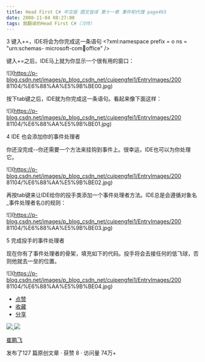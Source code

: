 ```yaml
---
title: Head First C# 中文版 图文皆译 第十一章 事件和代理 page493
date: 2008-11-04 08:27:00
tags: 我翻译的Head First C#（习作）
---
```

3  键入+=，IDE将会为你完成这一条语句  <?xml:namespace prefix = o ns = "urn:schemas-
microsoft-com:office:office" />

键入+=之后，IDE马上就为你显示一个很有用的窗口：

![](https://p-blog.csdn.net/images/p_blog_csdn_net/cuipengfei1/EntryImages/200
81104/%E6%88%AA%E5%9B%BE00.jpg)

按下tab键之后，IDE就为你完成这一条语句。看起来像下面这样：

![](https://p-blog.csdn.net/images/p_blog_csdn_net/cuipengfei1/EntryImages/200
81104/%E6%88%AA%E5%9B%BE01.jpg)

4 IDE  也会添加你的事件处理者

你还没完成--你还需要一个方法来挂钩到事件上。很幸运，IDE也可以为你处理它。

![](https://p-blog.csdn.net/images/p_blog_csdn_net/cuipengfei1/EntryImages/200
81104/%E6%88%AA%E5%9B%BE02.jpg)

再按tab键来让IDE给你的投手类添加一个事件处理者方法。IDE总是会遵循对象名_事件处理者名()的规则：

![](https://p-blog.csdn.net/images/p_blog_csdn_net/cuipengfei1/EntryImages/200
81104/%E6%88%AA%E5%9B%BE03.jpg)

5  完成投手的事件处理者

现在你有了事件处理者的骨架，填充如下的代码。投手将会去接任何的低飞球，否则他就去一垒的位置。

![](https://p-blog.csdn.net/images/p_blog_csdn_net/cuipengfei1/EntryImages/200
81104/%E6%88%AA%E5%9B%BE04.jpg)

  * [ 点赞  ](javascript:;)
  * [ 收藏  ](javascript:;)
  * [ 分享 ](javascript:;)

[ ![](https://profile.csdnimg.cn/5/2/5/3_cuipengfei1)
![](https://g.csdnimg.cn/static/user-reg-year/1x/11.png)
](https://blog.csdn.net/cuipengfei1)

[ 崔鹏飞 ](https://blog.csdn.net/cuipengfei1)

发布了127 篇原创文章  ·  获赞 8  ·  访问量 74万+

